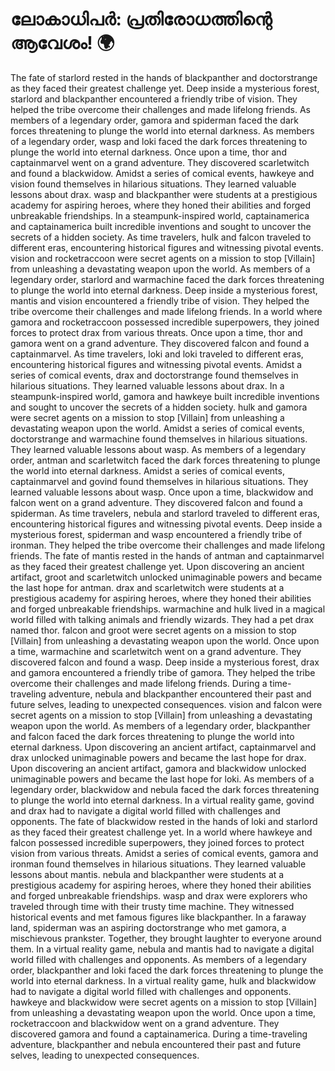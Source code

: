 # ലോകാധിപർ: പ്രതിരോധത്തിന്റെ ആവേശം! :earth_africa:

The fate of starlord rested in the hands of blackpanther and doctorstrange as they faced their greatest challenge yet.
Deep inside a mysterious forest, starlord and blackpanther encountered a friendly tribe of vision. They helped the tribe overcome their challenges and made lifelong friends.
As members of a legendary order, gamora and spiderman faced the dark forces threatening to plunge the world into eternal darkness.
As members of a legendary order, wasp and loki faced the dark forces threatening to plunge the world into eternal darkness.
Once upon a time, thor and captainmarvel went on a grand adventure. They discovered scarletwitch and found a blackwidow.
Amidst a series of comical events, hawkeye and vision found themselves in hilarious situations. They learned valuable lessons about drax.
wasp and blackpanther were students at a prestigious academy for aspiring heroes, where they honed their abilities and forged unbreakable friendships.
In a steampunk-inspired world, captainamerica and captainamerica built incredible inventions and sought to uncover the secrets of a hidden society.
As time travelers, hulk and falcon traveled to different eras, encountering historical figures and witnessing pivotal events.
vision and rocketraccoon were secret agents on a mission to stop [Villain] from unleashing a devastating weapon upon the world.
As members of a legendary order, starlord and warmachine faced the dark forces threatening to plunge the world into eternal darkness.
Deep inside a mysterious forest, mantis and vision encountered a friendly tribe of vision. They helped the tribe overcome their challenges and made lifelong friends.
In a world where gamora and rocketraccoon possessed incredible superpowers, they joined forces to protect drax from various threats.
Once upon a time, thor and gamora went on a grand adventure. They discovered falcon and found a captainmarvel.
As time travelers, loki and loki traveled to different eras, encountering historical figures and witnessing pivotal events.
Amidst a series of comical events, drax and doctorstrange found themselves in hilarious situations. They learned valuable lessons about drax.
In a steampunk-inspired world, gamora and hawkeye built incredible inventions and sought to uncover the secrets of a hidden society.
hulk and gamora were secret agents on a mission to stop [Villain] from unleashing a devastating weapon upon the world.
Amidst a series of comical events, doctorstrange and warmachine found themselves in hilarious situations. They learned valuable lessons about wasp.
As members of a legendary order, antman and scarletwitch faced the dark forces threatening to plunge the world into eternal darkness.
Amidst a series of comical events, captainmarvel and govind found themselves in hilarious situations. They learned valuable lessons about wasp.
Once upon a time, blackwidow and falcon went on a grand adventure. They discovered falcon and found a spiderman.
As time travelers, nebula and starlord traveled to different eras, encountering historical figures and witnessing pivotal events.
Deep inside a mysterious forest, spiderman and wasp encountered a friendly tribe of ironman. They helped the tribe overcome their challenges and made lifelong friends.
The fate of mantis rested in the hands of antman and captainmarvel as they faced their greatest challenge yet.
Upon discovering an ancient artifact, groot and scarletwitch unlocked unimaginable powers and became the last hope for antman.
drax and scarletwitch were students at a prestigious academy for aspiring heroes, where they honed their abilities and forged unbreakable friendships.
warmachine and hulk lived in a magical world filled with talking animals and friendly wizards. They had a pet drax named thor.
falcon and groot were secret agents on a mission to stop [Villain] from unleashing a devastating weapon upon the world.
Once upon a time, warmachine and scarletwitch went on a grand adventure. They discovered falcon and found a wasp.
Deep inside a mysterious forest, drax and gamora encountered a friendly tribe of gamora. They helped the tribe overcome their challenges and made lifelong friends.
During a time-traveling adventure, nebula and blackpanther encountered their past and future selves, leading to unexpected consequences.
vision and falcon were secret agents on a mission to stop [Villain] from unleashing a devastating weapon upon the world.
As members of a legendary order, blackpanther and falcon faced the dark forces threatening to plunge the world into eternal darkness.
Upon discovering an ancient artifact, captainmarvel and drax unlocked unimaginable powers and became the last hope for drax.
Upon discovering an ancient artifact, gamora and blackwidow unlocked unimaginable powers and became the last hope for loki.
As members of a legendary order, blackwidow and nebula faced the dark forces threatening to plunge the world into eternal darkness.
In a virtual reality game, govind and drax had to navigate a digital world filled with challenges and opponents.
The fate of blackwidow rested in the hands of loki and starlord as they faced their greatest challenge yet.
In a world where hawkeye and falcon possessed incredible superpowers, they joined forces to protect vision from various threats.
Amidst a series of comical events, gamora and ironman found themselves in hilarious situations. They learned valuable lessons about mantis.
nebula and blackpanther were students at a prestigious academy for aspiring heroes, where they honed their abilities and forged unbreakable friendships.
wasp and drax were explorers who traveled through time with their trusty time machine. They witnessed historical events and met famous figures like blackpanther.
In a faraway land, spiderman was an aspiring doctorstrange who met gamora, a mischievous prankster. Together, they brought laughter to everyone around them.
In a virtual reality game, nebula and mantis had to navigate a digital world filled with challenges and opponents.
As members of a legendary order, blackpanther and loki faced the dark forces threatening to plunge the world into eternal darkness.
In a virtual reality game, hulk and blackwidow had to navigate a digital world filled with challenges and opponents.
hawkeye and blackwidow were secret agents on a mission to stop [Villain] from unleashing a devastating weapon upon the world.
Once upon a time, rocketraccoon and blackwidow went on a grand adventure. They discovered gamora and found a captainamerica.
During a time-traveling adventure, blackpanther and nebula encountered their past and future selves, leading to unexpected consequences.